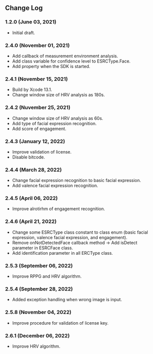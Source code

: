 ## Change Log

### 1.2.0 (June 03, 2021)
- Initial draft.

### 2.4.0 (November 01, 2021)
 - Add callback of measurement environment analysis.
 - Add class variable for confidence level to ESRCType.Face.
 - Add property when the SDK is started.

### 2.4.1 (November 15, 2021)
 - Build by Xcode 13.1.
 - Change window size of HRV analysis as 180s.

### 2.4.2 (Nuvember 25, 2021)
 - Change window size of HRV analysis as 60s.
 - Add type of facial expression recognition.
 - Add score of engagement.

### 2.4.3 (January 12, 2022)
 - Improve validation of license.
 - Disable bitcode.

### 2.4.4 (March 28, 2022)
 - Change facial expression recognition to basic facial expression.
 - Add valence facial expression recognition.

### 2.4.5 (April 06, 2022)
 - Improve alrotirhm of engagement recognition.

### 2.4.6 (April 21, 2022)
 - Change some ESRCType class constant to class enum (basic facial expression, valence facial expression, and engagement).
 - Remove onNotDetectedFace callback method -> Add isDetect parameter in ESRCFace class.
 - Add identification parameter in all ERCType class.

### 2.5.3 (September 06, 2022)
 - Improve RPPG and HRV algorithm.

### 2.5.4 (September 28, 2022)
 - Added exception handling when wrong image is input.
 
### 2.5.8 (November 04, 2022)
 - Improve procedure for validation of license key.

### 2.6.1 (December 06, 2022)
 - Improve HRV algorithm.
